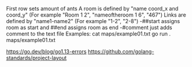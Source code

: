 First row sets amount of ants
A room is defined by "name coord_x and coord_y" (For example "Room 1 2", "nameoftheroom 1 6", "467")
Links are defined by "name1-name2" (For example "1-2", "2-8") -##start assigns room as start and ##end assigns room as end -#comment just adds comment to the text file
Examples: cat maps/example01.txt go run . maps/example01.txt

https://go.dev/blog/go1.13-errors
https://github.com/golang-standards/project-layout